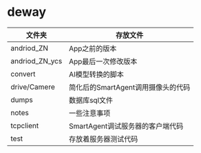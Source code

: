 # deway
|文件夹              |存放文件                          |
|----               |----                            |
|andriod_ZN         |App之前的版本                     |  
|andriod_ZN_ycs     |App最后一次修改版本                |
|convert            |AI模型转换的脚本                   |
|drive/Camere       |简化后的SmartAgent调用摄像头的代码  |
|dumps              |数据库sql文件                     |
|notes              |一些注意事项                      |  
|tcpclient          |SmartAgent调试服务器的客户端代码    |
|test               |存放着服务器测试代码                |
